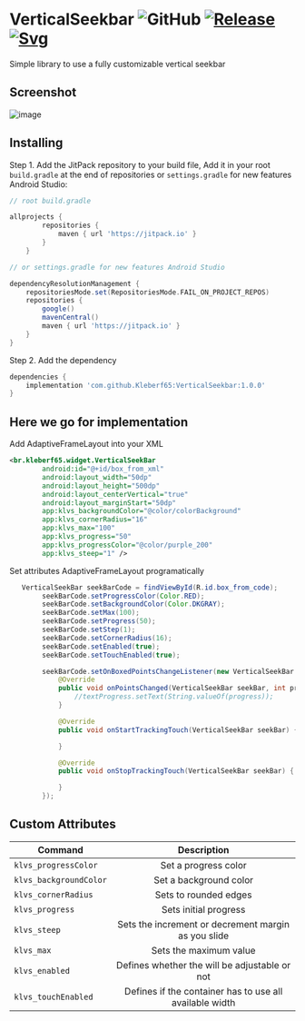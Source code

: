 # VerticalSeekbar  ![GitHub](https://img.shields.io/github/license/Kleberf65/VerticalSeekbar) [![Release](https://jitpack.io/v/Kleberf65/VerticalSeekbar.svg)](https://jitpack.io/#Kleberf65/VerticalSeekbar/1.0.0) [![Svg](https://jitpack.io/v/Kleberf65/VerticalSeekbar/month.svg)](https://jitpack.io/v/Kleberf65/VerticalSeekbar) 
Simple library to use a fully customizable vertical seekbar
## Screenshot
![image](https://user-images.githubusercontent.com/94382310/141861573-5392c09b-4c9b-4e83-9e70-73b0d910e3d6.png)
## Installing
Step 1. Add the JitPack repository to your build file, Add it in your root `build.gradle` at the end of repositories or `settings.gradle` for new features Android Studio:

```gradle
// root build.gradle

allprojects {
        repositories {
            maven { url 'https://jitpack.io' }
        }
    }

// or settings.gradle for new features Android Studio

dependencyResolutionManagement {
    repositoriesMode.set(RepositoriesMode.FAIL_ON_PROJECT_REPOS)
    repositories {
        google()
        mavenCentral()
        maven { url 'https://jitpack.io' }
    }
}
```
Step 2. Add the dependency
```gradle
dependencies {
    implementation 'com.github.Kleberf65:VerticalSeekbar:1.0.0'
}
```
## Here we go for implementation
Add AdaptiveFrameLayout into your XML

```xml
<br.kleberf65.widget.VerticalSeekBar
        android:id="@+id/box_from_xml"
        android:layout_width="50dp"
        android:layout_height="500dp"
        android:layout_centerVertical="true"
        android:layout_marginStart="50dp"
        app:klvs_backgroundColor="@color/colorBackground"
        app:klvs_cornerRadius="16"
        app:klvs_max="100"
        app:klvs_progress="50"
        app:klvs_progressColor="@color/purple_200"
        app:klvs_steep="1" />
```
Set attributes AdaptiveFrameLayout programatically

```java
   VerticalSeekBar seekBarCode = findViewById(R.id.box_from_code);
        seekBarCode.setProgressColor(Color.RED);
        seekBarCode.setBackgroundColor(Color.DKGRAY);
        seekBarCode.setMax(100);
        seekBarCode.setProgress(50);
        seekBarCode.setStep(1);
        seekBarCode.setCornerRadius(16);
        seekBarCode.setEnabled(true);
        seekBarCode.setTouchEnabled(true);

        seekBarCode.setOnBoxedPointsChangeListener(new VerticalSeekBar.OnValuesChangeListener() {
            @Override
            public void onPointsChanged(VerticalSeekBar seekBar, int progress) {
                //textProgress.setText(String.valueOf(progress));
            }

            @Override
            public void onStartTrackingTouch(VerticalSeekBar seekBar) {

            }

            @Override
            public void onStopTrackingTouch(VerticalSeekBar seekBar) {

            }
        });
```
## Custom Attributes
| Command        | Description           
| ------------- |:-------------:|
| `klvs_progressColor`     | Set a progress color |
| `klvs_backgroundColor`      | Set a background color      |
| `klvs_cornerRadius` | Sets to rounded edges      |
| `klvs_progress` | Sets initial progress      |
| `klvs_steep` | Sets the increment or decrement margin as you slide      |
| `klvs_max` | Sets the maximum value      |
| `klvs_enabled` | Defines whether the will be adjustable or not      |
| `klvs_touchEnabled` | Defines if the container has to use all available width      |
